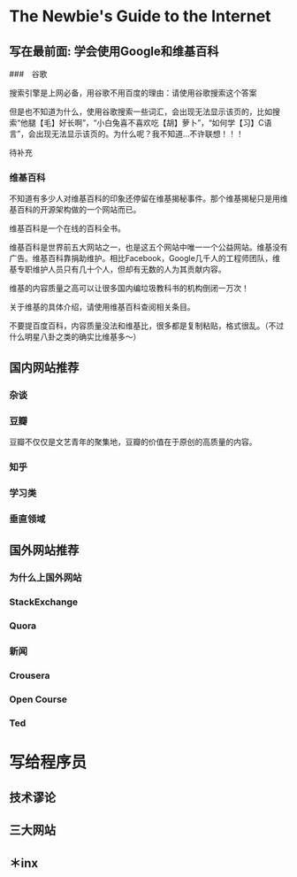 # The Newbie's Guide to the Internet

## 写在最前面: 学会使用Google和维基百科

###　谷歌

搜索引擎是上网必备，用谷歌不用百度的理由：请使用谷歌搜索这个答案

但是也不知道为什么，使用谷歌搜索一些词汇，会出现无法显示该页的，比如搜索“他腿【毛】好长啊”，“小白兔喜不喜欢吃【胡】萝卜”，“如何学【习】C语言”，会出现无法显示该页的。为什么呢？我不知道…不许联想！！！

待补充

### 维基百科
不知道有多少人对维基百科的印象还停留在维基揭秘事件。那个维基揭秘只是用维基百科的开源架构做的一个网站而已。

维基百科是一个在线的百科全书。

维基百科是世界前五大网站之一，也是这五个网站中唯一一个公益网站。维基没有广告。维基百科靠捐助维护。相比Facebook，Google几千人的工程师团队，维基专职维护人员只有几十个人，但却有无数的人为其贡献内容。

维基的内容质量之高可以让很多国内编垃圾教科书的机构倒闭一万次！

关于维基的具体介绍，请使用维基百科查阅相关条目。

不要提百度百科，内容质量没法和维基比，很多都是复制粘贴，格式很乱。（不过什么明星八卦之类的确实比维基多～）



## 国内网站推荐

### 杂谈

###  豆瓣

豆瓣不仅仅是文艺青年的聚集地，豆瓣的价值在于原创的高质量的内容。


### 知乎

### 学习类

### 垂直领域

## 国外网站推荐

### 为什么上国外网站
### StackExchange
### Quora
### 新闻
### Crousera
### Open Course
### Ted



# 写给程序员

## 技术谬论

## 三大网站
## ＊inx
## 
